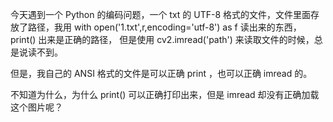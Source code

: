 



今天遇到一个 Python 的编码问题，一个 txt 的 UTF-8 格式的文件，文件里面存放了路径，我用 with open('1.txt',r,encoding='utf-8') as f 读出来的东西，print() 出来是正确的路径，
但是使用 cv2.imread('path') 来读取文件的时候，总是说读不到。

但是，我自己的 ANSI 格式的文件是可以正确 print ，也可以正确 imread 的。

不知道为什么，为什么 print() 可以正确打印出来，但是 imread 却没有正确加载这个图片呢？
